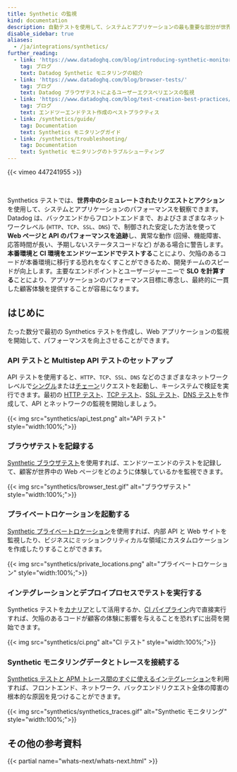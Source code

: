 ```yaml
---
title: Synthetic の監視
kind: documentation
description: 自動テストを使用して、システムとアプリケーションの最も重要な部分が世界各地で正常に稼働していることを確認します。
disable_sidebar: true
aliases:
  - /ja/integrations/synthetics/
further_reading:
  - link: 'https://www.datadoghq.com/blog/introducing-synthetic-monitoring/'
    tag: ブログ
    text: Datadog Synthetic モニタリングの紹介
  - link: 'https://www.datadoghq.com/blog/browser-tests/'
    tag: ブログ
    text: Datadog ブラウザテストによるユーザーエクスペリエンスの監視
  - link: 'https://www.datadoghq.com/blog/test-creation-best-practices/'
    tag: ブログ
    text: エンドツーエンドテスト作成のベストプラクティス
  - link: /synthetics/guide/
    tag: Documentation
    text: Synthetics モニタリングガイド
  - link: /synthetics/troubleshooting/
    tag: Documentation
    text: Synthetic モニタリングのトラブルシューティング
---
```

{{< vimeo 447241955 >}}

<br/>

Synthetics テストでは、**世界中のシミュレートされたリクエストとアクション**を使用して、システムとアプリケーションのパフォーマンスを観察できます。Datadog は、バックエンドからフロントエンドまで、およびさまざまなネットワークレベル (`HTTP`、`TCP`、`SSL`、`DNS`) で、制御された安定した方法を使って **Web ページと API のパフォーマンスを追跡**し、異常な動作 (回帰、機能障害、応答時間が長い、予期しないステータスコードなど) がある場合に警告します。**本番環境と CI 環境をエンドツーエンドでテストする**ことにより、欠陥のあるコードが本番環境に移行する恐れをなくすことができるため、開発チームのスピードが向上します。主要なエンドポイントとユーザージャーニーで **SLO を計算する**ことにより、アプリケーションのパフォーマンス目標に専念し、最終的に一貫した顧客体験を提供することが容易になります。

## はじめに
たった数分で最初の Synthetics テストを作成し、Web アプリケーションの監視を開始して、パフォーマンスを向上させることができます。

### API テストと Multistep API テストのセットアップ

API テストを使用すると、`HTTP`、`TCP`、`SSL`、`DNS` などのさまざまなネットワークレベルで[シングル][1]または[チェーン][2]リクエストを起動し、キーシステムで検証を実行できます。最初の [HTTP テスト][3]、[TCP テスト][4]、[SSL テスト][5]、[DNS テスト][6]を作成して、API とネットワークの監視を開始しましょう。

{{< img src="synthetics/api_test.png" alt="API テスト"  style="width:100%;">}}

### ブラウザテストを記録する

[Synthetic ブラウザテスト][7]を使用すれば、エンドツーエンドのテストを記録して、顧客が世界中の Web ページをどのように体験しているかを監視できます。

{{< img src="synthetics/browser_test.gif" alt="ブラウザテスト"  style="width:100%;">}}

### プライベートロケーションを起動する

[Synthetic プライベートロケーション][8]を使用すれば、内部 API と Web サイトを監視したり、ビジネスにミッションクリティカルな領域にカスタムロケーションを作成したりすることができます。

{{< img src="synthetics/private_locations.png" alt="プライベートロケーション"  style="width:100%;">}}

### インテグレーションとデプロイプロセスでテストを実行する

Synthetics テストを[カナリア][9]として活用するか、[CI パイプライン][9]内で直接実行すれば、欠陥のあるコードが顧客の体験に影響を与えることを恐れずに出荷を開始できます。

 {{< img src="synthetics/ci.png" alt="CI テスト"  style="width:100%;">}}

### Synthetic モニタリングデータとトレースを接続する

[Synthetics テストと APM トレース間のすぐに使えるインテグレーション][10]を利用すれば、フロントエンド、ネットワーク、バックエンドリクエスト全体の障害の根本的な原因を見つけることができます。

{{< img src="synthetics/synthetics_traces.gif" alt="Synthetic モニタリング" style="width:100%;">}}

## その他の参考資料

{{< partial name="whats-next/whats-next.html" >}}

[1]: /ja/synthetics/api_tests/
[2]: /ja/synthetics/multistep
[3]: /ja/getting_started/synthetics/api_test
[4]: /ja/synthetics/api_tests/?tab=tcptest
[5]: /ja/synthetics/api_tests/?tab=ssltest
[6]: /ja/synthetics/api_tests/?tab=dnstest
[7]: /ja/getting_started/synthetics/browser_test
[8]: /ja/getting_started/synthetics/private_location
[9]: /ja/synthetics/ci/
[10]: /ja/synthetics/apm/